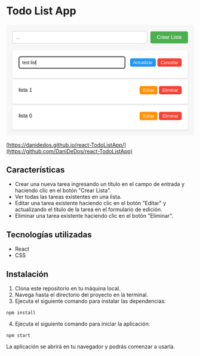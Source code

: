 # Todo List App

![img](./src/img/TodoList-React.png)

[https://danidedos.github.io/react-TodoListApp/](https://github.com/DaniDeDos/react-TodoListApp)

## Características

- Crear una nueva tarea ingresando un título en el campo de entrada y haciendo clic en el botón "Crear Lista".
- Ver todas las tareas existentes en una lista.
- Editar una tarea existente haciendo clic en el botón "Editar" y actualizando el título de la tarea en el formulario de edición.
- Eliminar una tarea existente haciendo clic en el botón "Eliminar".

## Tecnologías utilizadas

- React
- CSS

## Instalación

1. Clona este repositorio en tu máquina local.
2. Navega hasta el directorio del proyecto en la terminal.
3. Ejecuta el siguiente comando para instalar las dependencias:

```
npm install
```

4. Ejecuta el siguiente comando para iniciar la aplicación:

```
npm start
```

La aplicación se abrirá en tu navegador y podrás comenzar a usarla.

